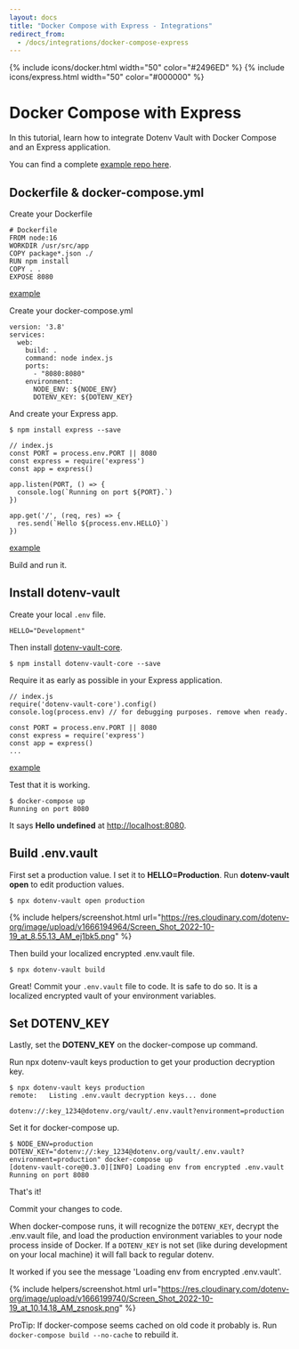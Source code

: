 ```yaml
---
layout: docs
title: "Docker Compose with Express - Integrations"
redirect_from:
  - /docs/integrations/docker-compose-express
---
```


{% include icons/docker.html width="50" color="#2496ED" %}
{% include icons/express.html width="50" color="#000000" %}

# Docker Compose with Express

In this tutorial, learn how to integrate Dotenv Vault with Docker Compose and an Express application.

You can find a complete [example repo here](https://github.com/dotenv-org/integration-example-docker-compose-express).

## Dockerfile & docker-compose.yml

Create your Dockerfile

```
# Dockerfile
FROM node:16
WORKDIR /usr/src/app
COPY package*.json ./
RUN npm install
COPY . .
EXPOSE 8080
```
[example](https://github.com/dotenv-org/integration-example-docker-express/blob/master/Dockerfile)

Create your docker-compose.yml

```
version: '3.8'
services:
  web:
    build: .
    command: node index.js
    ports:
      - "8080:8080"
    environment:
      NODE_ENV: ${NODE_ENV}
      DOTENV_KEY: ${DOTENV_KEY}
```

And create your Express app.

```
$ npm install express --save
```

```
// index.js
const PORT = process.env.PORT || 8080
const express = require('express')
const app = express()

app.listen(PORT, () => {
  console.log(`Running on port ${PORT}.`)
})

app.get('/', (req, res) => {
  res.send(`Hello ${process.env.HELLO}`)
})
```
[example](https://github.com/dotenv-org/integration-example-docker-express/blob/master/index.js)

Build and run it.

## Install dotenv-vault

Create your local `.env` file.

```
HELLO="Development"
```

Then install [dotenv-vault-core](https://github.com/dotenv-org/dotenv-vault-core).

```
$ npm install dotenv-vault-core --save
```

Require it as early as possible in your Express application.

```
// index.js
require('dotenv-vault-core').config()
console.log(process.env) // for debugging purposes. remove when ready.

const PORT = process.env.PORT || 8080
const express = require('express')
const app = express()
...
```

[example](https://github.com/dotenv-org/integration-example-docker-express/blob/master/index.js)

Test that it is working.

```
$ docker-compose up
Running on port 8080
```

It says **Hello undefined** at [http://localhost:8080](http://localhost:8080).

## Build .env.vault

First set a production value. I set it to **HELLO=Production**. Run **dotenv-vault open** to edit production values.

```
$ npx dotenv-vault open production
```

{% include helpers/screenshot.html url="https://res.cloudinary.com/dotenv-org/image/upload/v1666194964/Screen_Shot_2022-10-19_at_8.55.13_AM_ej1bk5.png" %}

Then build your localized encrypted .env.vault file.

```
$ npx dotenv-vault build
```

Great! Commit your `.env.vault` file to code. It is safe to do so. It is a localized encrypted vault of your environment variables.

## Set DOTENV_KEY

Lastly, set the **DOTENV_KEY** on the docker-compose up command.

Run npx dotenv-vault keys production to get your production decryption key.

```
$ npx dotenv-vault keys production
remote:   Listing .env.vault decryption keys... done

dotenv://:key_1234@dotenv.org/vault/.env.vault?environment=production
```

Set it for docker-compose up.

```
$ NODE_ENV=production DOTENV_KEY="dotenv://:key_1234@dotenv.org/vault/.env.vault?environment=production" docker-compose up
[dotenv-vault-core@0.3.0][INFO] Loading env from encrypted .env.vault
Running on port 8080
```

That's it!

Commit your changes to code.

When docker-compose runs, it will recognize the `DOTENV_KEY`, decrypt the .env.vault file, and load the production environment variables to your node process inside of Docker. If a `DOTENV_KEY` is not set (like during development on your local machine) it will fall back to regular dotenv.

It worked if you see the message 'Loading env from encrypted .env.vault'.

{% include helpers/screenshot.html url="https://res.cloudinary.com/dotenv-org/image/upload/v1666199740/Screen_Shot_2022-10-19_at_10.14.18_AM_zsnosk.png" %}

ProTip: If docker-compose seems cached on old code it probably is. Run `docker-compose build --no-cache` to rebuild it.
